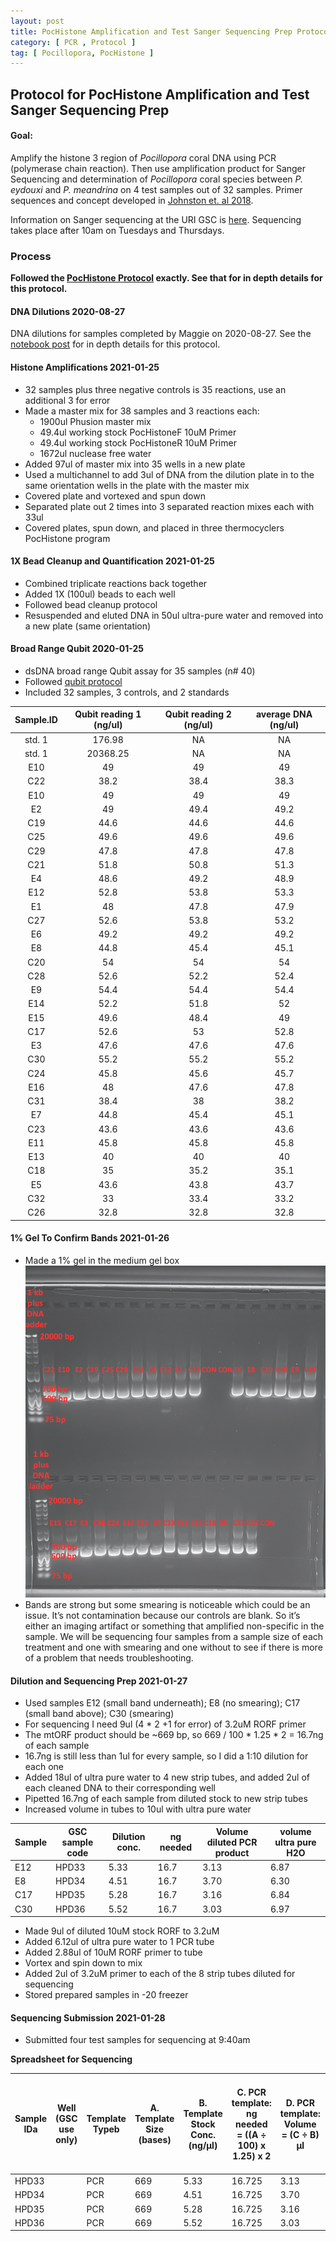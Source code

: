 ```yaml
---
layout: post
title: PocHistone Amplification and Test Sanger Sequencing Prep Protocol
category: [ PCR , Protocol ]
tag: [ Pocillopora, PocHistone ]
---
```

## Protocol for PocHistone Amplification and Test Sanger Sequencing Prep

#### Goal:
Amplify the histone 3 region of _Pocillopora_ coral DNA using PCR (polymerase chain reaction). Then use amplification product for Sanger Sequencing and determination of _Pocillopora_ coral species between _P. eydouxi_ and _P. meandrina_ on 4 test samples out of 32 samples. Primer sequences and concept developed in [Johnston et. al 2018](https://peerj.com/articles/4355/).

Information on Sanger sequencing at the URI GSC is [here](https://web.uri.edu/gsc/sanger_sequencing/). Sequencing takes place after 10am on Tuesdays and Thursdays.

### Process

**Followed the [PocHistone Protocol](https://github.com/meschedl/MESPutnam_Open_Lab_Notebook/blob/master/_posts/2021-01-25-pochistone-protocol.md) exactly. See that for in depth details for this protocol.**

#### DNA Dilutions 2020-08-27

DNA dilutions for samples completed by Maggie on 2020-08-27. See the [notebook post](https://github.com/meschedl/MESPutnam_Open_Lab_Notebook/blob/master/_posts/2020-08-27-mtORF-protocol.md) for in depth details for this protocol.

#### Histone Amplifications 2021-01-25

- 32 samples plus three negative controls is 35 reactions, use an additional 3 for error
- Made a master mix for 38 samples and 3 reactions each:
  - 1900ul Phusion master mix
  - 49.4ul working stock PocHistoneF 10uM Primer
  - 49.4ul working stock PocHistoneR 10uM Primer
  - 1672ul nuclease free water
- Added 97ul of master mix into 35 wells in a new plate
- Used a multichannel to add 3ul of DNA from the dilution plate in to the same orientation wells in the plate with the master mix
- Covered plate and vortexed and spun down
- Separated plate out 2 times into 3 separated reaction mixes each with 33ul
- Covered plates, spun down, and placed in three thermocyclers PocHistone program

#### 1X Bead Cleanup and Quantification 2021-01-25

- Combined triplicate reactions back together
- Added 1X (100ul) beads to each well
- Followed bead cleanup protocol
- Resuspended and eluted DNA in 50ul ultra-pure water and removed into a new plate (same orientation)

#### Broad Range Qubit 2020-01-25

- dsDNA broad range Qubit assay for 35 samples (n# 40)
- Followed [qubit protocol](https://meschedl.github.io/MESPutnam_Open_Lab_Notebook/Qubit-Protocol/)
- Included 32 samples, 3 controls, and 2 standards

**Sample.ID**|**Qubit reading 1 (ng/ul)**|**Qubit reading 2 (ng/ul)**|**average DNA (ng/ul)**
:-----:|:-----:|:-----:|:-----:
std. 1|176.98|NA|NA
std. 1|20368.25|NA|NA
E10|49|49|49
C22|38.2|38.4|38.3
E10|49|49|49
E2|49|49.4|49.2
C19|44.6|44.6|44.6
C25|49.6|49.6|49.6
C29|47.8|47.8|47.8
C21|51.8|50.8|51.3
E4|48.6|49.2|48.9
E12|52.8|53.8|53.3
E1|48|47.8|47.9
C27|52.6|53.8|53.2
E6|49.2|49.2|49.2
E8|44.8|45.4|45.1
C20|54|54|54
C28|52.6|52.2|52.4
E9|54.4|54.4|54.4
E14|52.2|51.8|52
E15|49.6|48.4|49
C17|52.6|53|52.8
E3|47.6|47.6|47.6
C30|55.2|55.2|55.2
C24|45.8|45.6|45.7
E16|48|47.6|47.8
C31|38.4|38|38.2
E7|44.8|45.4|45.1
C23|43.6|43.6|43.6
E11|45.8|45.8|45.8
E13|40|40|40
C18|35|35.2|35.1
E5|43.6|43.8|43.7
C32|33|33.4|33.2
C26|32.8|32.8|32.8


#### 1% Gel To Confirm Bands 2021-01-26

- Made a 1% gel in the medium gel box
  ![](https://raw.githubusercontent.com/daniellembecker/DanielleBecker_Lab_Notebook/master/images/20210126_PocHistone_Gel.png)
- Bands are strong but some smearing is noticeable which could be an issue. It’s not contamination because our controls are blank. So it’s either an imaging artifact or something that amplified non-specific in the sample. We will be sequencing four samples from a sample size of each treatment and one with smearing and one without to see if there is more of a problem that needs troubleshooting.

#### Dilution and Sequencing Prep 2021-01-27

- Used samples E12 (small band underneath); E8 (no smearing); C17 (small band above); C30 (smearing)
- For sequencing I need 9ul (4 * 2 +1 for error) of 3.2uM RORF primer
- The mtORF product should be ~669 bp, so 669 / 100 * 1.25 * 2 = 16.7ng of each sample
- 16.7ng is still less than 1ul for every sample, so I did a 1:10 dilution for each one
- Added 18ul of ultra pure water to 4 new strip tubes, and added 2ul of each cleaned DNA to their corresponding well
- Pipetted 16.7ng of each sample from diluted stock to new strip tubes
- Increased volume in tubes to 10ul with ultra pure water

|Sample|GSC sample code|Dilution conc.|ng needed|Volume diluted PCR product|volume ultra pure H2O|
|---|---|---|---|---|---|
|E12|HPD33|5.33|16.7|3.13|6.87|
|E8|HPD34|4.51|16.7|3.70|6.30|
|C17|HPD35|5.28|16.7|3.16|6.84|
|C30|HPD36|5.52|16.7|3.03|6.97|

- Made 9ul of diluted 10uM stock RORF to 3.2uM
- Added 6.12ul of ultra pure water to 1 PCR tube
- Added 2.88ul of 10uM RORF primer to tube
- Vortex and spin down to mix
- Added 2ul of 3.2uM primer to each of the 8 strip tubes diluted for sequencing
- Stored prepared samples in -20 freezer

#### Sequencing Submission 2021-01-28
- Submitted four test samples for sequencing at 9:40am

**Spreadsheet for Sequencing**

| Sample IDa | Well  (GSC use only) | Template Typeb | A. Template Size (bases) | B. Template Stock Conc. (ng/µl) | C. PCR template: ng needed = ((A ÷ 100) x 1.25)  x 2 | D. PCR template: Volume = (C ÷ B) µl | F. Volume PCR-H20 needed (10 minus D  or E) µl | G. Volume primer needed 1  µl per reaction |
|------------|----------------------|----------------|--------------------------|---------------------------------|------------------------------------------------------|--------------------------------------|------------------------------------------------|--------------------------------------------|
| HPD33      |                      | PCR            | 669                      | 5.33                            | 16.725                                               | 3.13                                 | 6.87                                           | 2                                          |
| HPD34      |                      | PCR            | 669                      | 4.51                            | 16.725                                               | 3.70                                 | 6.30                                           | 2                                          |
| HPD35      |                      | PCR            | 669                      | 5.28                            | 16.725                                               | 3.16                                 | 6.84                                           | 2                                          |
| HPD36      |                      | PCR            | 669                      | 5.52                            | 16.725                                               | 3.03                                 | 6.97                                           | 2                                          |
